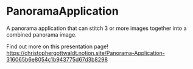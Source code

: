 # PanoramaApplication
A panorama application that can stitch 3 or more images together into a combined panorama image.

Find out more on this presentation page!
https://christophergottwaldt.notion.site/Panorama-Application-316065b6e8054c1b943775d67d3b8298
